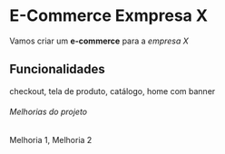 # E-Commerce Exmpresa X

Vamos criar um **e-commerce** para a *empresa X*

## Funcionalidades

checkout, tela de produto, catálogo, home com banner

###### Melhorias do projeto

Melhoria 1, Melhoria 2
